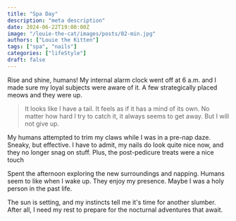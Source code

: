 ```yaml
---
title: "Spa Day"
description: "meta description"
date: 2024-06-22T19:00:00Z
image: "/louie-the-cat/images/posts/02-min.jpg"
authors: ["Louie the Kitten"]
tags: ["spa", "nails"]
categories: ["lifeStyle"]
draft: false
---
```


Rise and shine, humans! My internal alarm clock went off at 6 a.m. and I made sure my loyal subjects were aware of it. A few strategically placed meows and they were up.

> It looks like I have a tail. It feels as if it has a mind of its own. No matter how hard I try to catch it, it always seems to get away. But I will not give up.

My humans attempted to trim my claws while I was in a pre-nap daze. Sneaky, but effective. I have to admit, my nails do look quite nice now, and they no longer snag on stuff. Plus, the post-pedicure treats were a nice touch

Spent the afternoon exploring the new surroundings and napping. Humans seem to like when I wake up. They enjoy my presence. Maybe I was a holy person in the past life.

The sun is setting, and my instincts tell me it's time for another slumber. After all, I need my rest to prepare for the nocturnal adventures that await.
